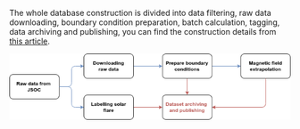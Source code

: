 The whole database construction is divided into data filtering, raw data downloading, boundary condition preparation, batch calculation, tagging, data archiving and publishing, you can find the construction details from [this article](https://www.nature.com/articles/s41597-023-02091-5).

![img](img/workflow.drawio.png)
